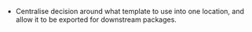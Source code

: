 - Centralise decision around what template to use into one location, and allow it to be exported for downstream packages.